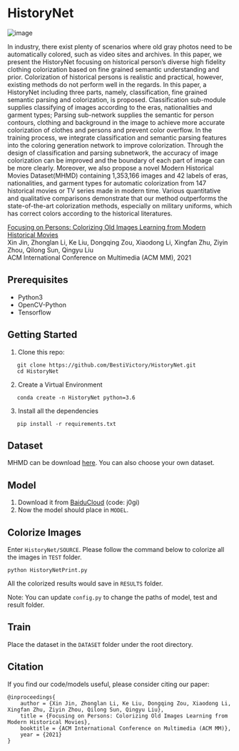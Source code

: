 # HistoryNet
![image](https://user-images.githubusercontent.com/22883072/136405882-0ad2523f-9ff8-4e77-9185-0547c97b66fe.png)

In industry, there exist plenty of scenarios where old gray photos need to be automatically colored, such as video sites and archives. In this paper, we present the HistoryNet focusing on historical person’s diverse high fidelity clothing colorization based on fine grained semantic understanding and prior. Colorization of historical persons is realistic and practical, however, existing methods do not perform well in the regards. In this paper, a HistoryNet including three parts, namely, classification, fine grained semantic parsing and colorization, is proposed. Classification sub-module supplies classifying of images according to the eras, nationalities and garment types; Parsing sub-network supplies the semantic for person contours, clothing and background in the image to achieve more accurate colorization of clothes and persons and prevent color overflow. In the training process, we integrate classification and semantic parsing features into the coloring generation network to improve colorization. Through the design of classification and parsing subnetwork, the accuracy of image colorization can be improved and the boundary of each part of image can be more clearly. Moreover, we also propose a novel Modern Historical Movies Dataset(MHMD) containing 1,353,166 images and 42 labels of eras, nationalities, and garment types for automatic colorization from 147 historical movies or TV series made in modern time. Various quantitative and qualitative comparisons demonstrate that our method outperforms the state-of-the-art colorization methods, especially on military uniforms, which has correct colors according to the historical literatures.

[Focusing on Persons: Colorizing Old Images Learning from Modern Historical Movies](https://arxiv.org/abs/2108.06515)  
Xin Jin, Zhonglan Li, Ke Liu, Dongqing Zou, Xiaodong Li, Xingfan Zhu, Ziyin Zhou, Qilong Sun, Qingyu Liu  
ACM International Conference on Multimedia (ACM MM), 2021

## Prerequisites
* Python3  
* OpenCV-Python  
* Tensorflow  

## Getting Started
1. Clone this repo:  
```
   git clone https://github.com/BestiVictory/HistoryNet.git  
   cd HistoryNet
``` 
2. Create a Virtual Environment  
```
   conda create -n HistoryNet python=3.6 
```
3. Install all the dependencies  
```
   pip install -r requirements.txt
```
## Dataset
MHMD can be download [here](https://github.com/BestiVictory/MHMD).
You can also choose your own dataset.

## Model
1. Download it from [BaiduCloud](https://pan.baidu.com/s/1KQnVA77EBF3huCwG4dVsHQ) (code: j0gi)  
2. Now the model should place in `MODEL`. 

## Colorize Images
Enter `HistoryNet/SOURCE`. Please follow the command below to colorize all the images in `TEST` folder.
```
python HistoryNetPrint.py
```
All the colorized results would save in `RESULTS` folder.

Note: You can update `config.py` to change the paths of model, test and result folder. 

## Train 
Place the dataset in the `DATASET` folder under the root directory.

## Citation
If you find our code/models useful, please consider citing our paper: 
```
@inproceedings{  
    author = {Xin Jin, Zhonglan Li, Ke Liu, Dongqing Zou, Xiaodong Li, Xingfan Zhu, Ziyin Zhou, Qilong Sun, Qingyu Liu},  
    title = {Focusing on Persons: Colorizing Old Images Learning from Modern Historical Movies},  
    booktitle = {ACM International Conference on Multimedia (ACM MM)},  
    year = {2021}  
}
```
